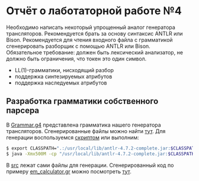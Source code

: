 # Отчёт о лаботаторной работе №4

Необходимо написать некоторый упрощенный аналог генератора трансляторов. Рекомендуется брать за основу синтаксис ANTLR или Bison. Рекомендуется для чтения входного файла с грамматикой сгенерировать разборщик с помощью ANTLR или Bison.<br>
Обязательное требование: должен быть лексический анализатор, не должно быть ограничения, что токен это один символ.
* LL(1)-грамматики, нисходящий разбор
* поддержка синтезируемых атрибутов
* поддержка наследуемых атрибутов
  
## Разработка грамматики собственного парсера
В [Grammar.g4](Grammar.g4) представлена грамматика нашего генератора трансляторов. Сгенерированные файлы можно найти [тут](generated/).
Для генерации воспользуемся [скриптом](gen.sh) или выполним:
```bash
$ export CLASSPATH=".:/usr/local/lib/antlr-4.7.2-complete.jar:$CLASSPATH"
$ java -Xmx500M -cp "/usr/local/lib/antlr-4.7.2-complete.jar:$CLASSPATH" org.antlr.v4.Tool -Dlanguage=Cpp -no-listener -no-visitor -o generated/ Grammar.g4

```
В [src](src/) лежат сами файлы для генерации. Сгенерированный код по примеру [em_calculator.gr](examples/em_calculator.gr) можно посмотреть [тут](src/gen).

